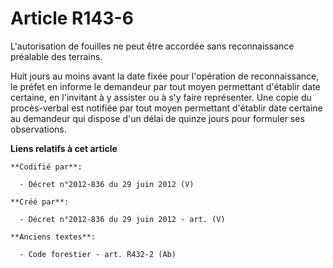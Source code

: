 # Article R143-6

L'autorisation de fouilles ne peut être accordée sans reconnaissance préalable des terrains.

Huit jours au moins avant la date fixée pour l'opération de reconnaissance, le préfet en informe le demandeur par tout moyen
permettant d'établir date certaine, en l'invitant à y assister ou à s'y faire représenter. Une copie du procès-verbal est
notifiée par tout moyen permettant d'établir date certaine au demandeur qui dispose d'un délai de quinze jours pour formuler
ses observations.

**Liens relatifs à cet article**

	**Codifié par**:

	  - Décret n°2012-836 du 29 juin 2012 (V)

	**Créé par**:

	  - Décret n°2012-836 du 29 juin 2012 - art. (V)

	**Anciens textes**:

	  - Code forestier - art. R432-2 (Ab)
